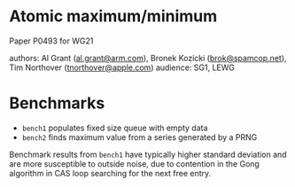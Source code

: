 # Atomic maximum/minimum

Paper P0493 for WG21

authors: Al Grant (al.grant@arm.com), Bronek Kozicki (brok@spamcop.net), Tim Northover (tnorthover@apple.com)
audience: SG1, LEWG

# Benchmarks

* `bench1` populates fixed size queue with empty data
* `bench2` finds maximum value from a series generated by a PRNG

Benchmark results from `bench1` have typically higher standard deviation and are more susceptible to outside noise, due to contention in the Gong algorithm in CAS loop searching for the next free entry.
